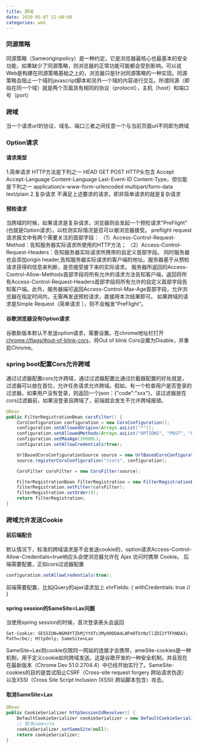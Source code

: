 ```yaml
---
title: 跨域
date: 2020-05-07 12:40:08
categories: web
---
```

<!-- toc -->
### 同源策略
同源策略（Sameoriginpolicy）是一种约定，它是浏览器最核心也最基本的安全功能，如果缺少了同源策略，则浏览器的正常功能可能都会受到影响。可以说Web是构建在同源策略基础之上的，浏览器只是针对同源策略的一种实现。同源策略会阻止一个域的javascript脚本和另外一个域的内容进行交互。所谓同源（即指在同一个域）就是两个页面具有相同的协议（protocol），主机（host）和端口号（port）

### 跨域
当一个请求url的协议、域名、端口三者之间任意一个与当前页面url不同即为跨域

### Option请求
#### 请求类型
1.简单请求
HTTP方法是下列之一
    HEAD
    GET
    POST
HTTP头包含
    Accept
    Accept-Language
    Content-Language
    Last-Event-ID
    Content-Type，但仅能是下列之一
        application/x-www-form-urlencoded
        multipart/form-data
        text/plain
2.复杂请求
不满足上述要求的请求，即非简单请求的就是复杂请求

#### 预检请求
当跨域的时候，如果请求是复杂请求，浏览器则会发起一个预检请求"PreFlight"(也就是Option请求)，以检测实际情况是否可以被浏览器接受。
preflight request请求报文中有两个需要关注的首部字段：
（1）Access-Control-Request-Method：告知服务器实际请求所使用的HTTP方法；
（2）Access-Control-Request-Headers：告知服务器实际请求所携带的自定义首部字段。
同时服务器也会添加origin header,告知服务器实际请求的客户端的地址。服务器基于从预检请求获得的信息来判断，是否接受接下来的实际请求。
服务器所返回的Access-Control-Allow-Methods首部字段将所有允许的请求方法告知客户端，返回将所有Access-Control-Request-Headers首部字段将所有允许的自定义首部字段告知客户端。此外，服务器端可返回Access-Control-Max-Age首部字段，允许浏览器在指定时间内，无需再发送预检请求，直接用本次结果即可。
如果跨域的请求是Simple Request（简单请求 ），则不会触发“PreFlight”。

#### 谷歌浏览器没有Option请求
谷歌新版本默认不发送option请求，需要设置。在chrome地址栏打开[chrome://flags/#out-of-blink-cors](chrome://flags/#out-of-blink-cors)，将Out of blink Cors设置为Disable，并重启Chrome。

### spring boot配置Cors允许跨域
通过过滤器配置cors允许跨域，通过过滤器配置比通过拦截器配置的好处就是，过滤器可以放在首位，允许任务请求允许跨域。假如，有一个检查用户是否登录的过滤器，如果用户没有登录，则返回一个json：{"code":"xxx"}，该过滤器放在cors过滤器前，如果没登录且跨域了，前端就会发生不允许跨域报错。
``` java
@Bean
public FilterRegistrationBean corsFilter() {
    CorsConfiguration configuration = new CorsConfiguration();
    configuration.setAllowedOrigins(Arrays.asList("*"));
    configuration.setAllowedMethods(Arrays.asList("OPTIONS", "POST", "GET"));
    configuration.setMaxAge(36000L);
    configuration.setAllowCredentials(true);

    UrlBasedCorsConfigurationSource source = new UrlBasedCorsConfigurationSource();
    source.registerCorsConfiguration("/cors", configuration);

    CorsFilter corsFilter = new CorsFilter(source);

    FilterRegistrationBean filterRegistration = new FilterRegistrationBean();
    filterRegistration.setFilter(corsFilter);
    filterRegistration.setOrder(0);
    return filterRegistration;
}
```

### 跨域允许发送Cookie
#### 前后端配合
默认情况下，标准的跨域请求是不会发送cookie的，option请求Access-Control-Allow-Credentials=true响应头会使浏览器允许在 Ajax 访问时携带 Cookie。
后端需要配置，正如cors过滤器配置
``` java
configuration.setAllowCredentials(true);
```
前端需要配置，比如jQuery的ajax请求加上
xhrFields: {
        withCredentials: true //
}

#### spring session的SameSite=Lax问题
当使用spring session的时候，首次登录表头会返回
```
Set-Cookie: SESSION=NGM4YTZkMjYtOTc3My00ODA4LWFmOTktNzllZDI2YTFhNDA3; Path=/be/; HttpOnly; SameSite=Lax
```
SameSite=Lax则cookie仅限同一网站的连接才会携带，ameSite-cookies是一种机制，用于定义cookie如何跨域发送。这是谷歌开发的一种安全机制，并且现在在最新版本（Chrome Dev 51.0.2704.4）中已经开始实行了。SameSite-cookies的目的是尝试阻止CSRF（Cross-site request forgery 跨站请求伪造）以及XSSI（Cross Site Script Inclusion (XSSI) 跨站脚本包含）攻击。
#### 取消SameSite=Lax
``` java
@Bean
public CookieSerializer httpSessionIdResolver() {
    DefaultCookieSerializer cookieSerializer = new DefaultCookieSerializer();
    // 取消samesite
    cookieSerializer.setSameSite(null);
    return cookieSerializer;
}
```

